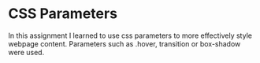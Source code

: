 CSS Parameters
==============
In this assignment I learned to use css parameters to more effectively style webpage content. Parameters such as .hover, transition or box-shadow were used. 